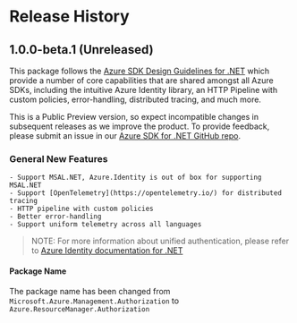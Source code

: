 # Release History

## 1.0.0-beta.1 (Unreleased)

This package follows the [Azure SDK Design Guidelines for .NET](https://azure.github.io/azure-sdk/dotnet_introduction.html) which provide a number of core capabilities that are shared amongst all Azure SDKs, including the intuitive Azure Identity library, an HTTP Pipeline with custom policies, error-handling, distributed tracing, and much more.

This is a Public Preview version, so expect incompatible changes in subsequent releases as we improve the product. To provide feedback, please submit an issue in our [Azure SDK for .NET GitHub repo](https://github.com/Azure/azure-sdk-for-net/issues).

### General New Features

    - Support MSAL.NET, Azure.Identity is out of box for supporting MSAL.NET
    - Support [OpenTelemetry](https://opentelemetry.io/) for distributed tracing
    - HTTP pipeline with custom policies
    - Better error-handling
    - Support uniform telemetry across all languages

> NOTE: For more information about unified authentication, please refer to [Azure Identity documentation for .NET](https://docs.microsoft.com//dotnet/api/overview/azure/identity-readme?view=azure-dotnet)

#### Package Name

The package name has been changed from `Microsoft.Azure.Management.Authorization` to `Azure.ResourceManager.Authorization`


